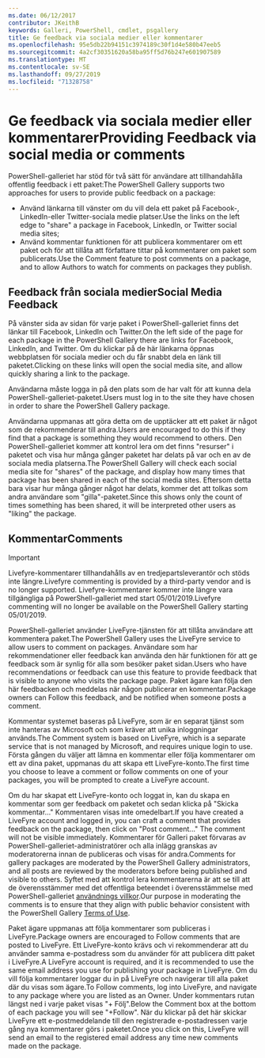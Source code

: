 ```yaml
---
ms.date: 06/12/2017
contributor: JKeithB
keywords: Galleri, PowerShell, cmdlet, psgallery
title: Ge feedback via sociala medier eller kommentarer
ms.openlocfilehash: 95e5db22b94151c3974189c30f1d4e580b47eeb5
ms.sourcegitcommit: 4a2cf30351620a58ba95ff5d76b247e601907589
ms.translationtype: MT
ms.contentlocale: sv-SE
ms.lasthandoff: 09/27/2019
ms.locfileid: "71328758"
---
```

# <a name="providing-feedback-via-social-media-or-comments"></a><span data-ttu-id="4df91-103">Ge feedback via sociala medier eller kommentarer</span><span class="sxs-lookup"><span data-stu-id="4df91-103">Providing Feedback via social media or comments</span></span>

<span data-ttu-id="4df91-104">PowerShell-galleriet har stöd för två sätt för användare att tillhandahålla offentlig feedback i ett paket:</span><span class="sxs-lookup"><span data-stu-id="4df91-104">The PowerShell Gallery supports two approaches for users to provide public feedback on a package:</span></span>

- <span data-ttu-id="4df91-105">Använd länkarna till vänster om du vill dela ett paket på Facebook-, LinkedIn-eller Twitter-sociala medie platser.</span><span class="sxs-lookup"><span data-stu-id="4df91-105">Use the links on the left edge to "share" a package in Facebook, LinkedIn, or Twitter social media sites;</span></span>
- <span data-ttu-id="4df91-106">Använd kommentar funktionen för att publicera kommentarer om ett paket och för att tillåta att författare tittar på kommentarer om paket som publicerats.</span><span class="sxs-lookup"><span data-stu-id="4df91-106">Use the Comment feature to post comments on a package, and to allow Authors to watch for comments on packages they publish.</span></span>

## <a name="social-media-feedback"></a><span data-ttu-id="4df91-107">Feedback från sociala medier</span><span class="sxs-lookup"><span data-stu-id="4df91-107">Social Media Feedback</span></span>

<span data-ttu-id="4df91-108">På vänster sida av sidan för varje paket i PowerShell-galleriet finns det länkar till Facebook, LinkedIn och Twitter.</span><span class="sxs-lookup"><span data-stu-id="4df91-108">On the left side of the page for each package in the PowerShell Gallery there are links for Facebook, LinkedIn, and Twitter.</span></span>
<span data-ttu-id="4df91-109">Om du klickar på de här länkarna öppnas webbplatsen för sociala medier och du får snabbt dela en länk till paketet.</span><span class="sxs-lookup"><span data-stu-id="4df91-109">Clicking on these links will open the social media site, and allow quickly sharing a link to the package.</span></span>

<span data-ttu-id="4df91-110">Användarna måste logga in på den plats som de har valt för att kunna dela PowerShell-galleriet-paketet.</span><span class="sxs-lookup"><span data-stu-id="4df91-110">Users must log in to the site they have chosen in order to share the PowerShell Gallery package.</span></span>

<span data-ttu-id="4df91-111">Användarna uppmanas att göra detta om de upptäcker att ett paket är något som de rekommenderar till andra.</span><span class="sxs-lookup"><span data-stu-id="4df91-111">Users are encouraged to do this if they find that a package is something they would recommend to others.</span></span>
<span data-ttu-id="4df91-112">Den PowerShell-galleriet kommer att kontrol lera om det finns "resurser" i paketet och visa hur många gånger paketet har delats på var och en av de sociala media platserna.</span><span class="sxs-lookup"><span data-stu-id="4df91-112">The PowerShell Gallery will check each social media site for "shares" of the package, and display how many times that package has been shared in each of the social media sites.</span></span>
<span data-ttu-id="4df91-113">Eftersom detta bara visar hur många gånger något har delats, kommer det att tolkas som andra användare som "gilla"-paketet.</span><span class="sxs-lookup"><span data-stu-id="4df91-113">Since this shows only the count of times something has been shared, it will be interpreted other users as "liking" the package.</span></span>

## <a name="comments"></a><span data-ttu-id="4df91-114">Kommentar</span><span class="sxs-lookup"><span data-stu-id="4df91-114">Comments</span></span>

> [!IMPORTANT]
> <span data-ttu-id="4df91-115">Livefyre-kommentarer tillhandahålls av en tredjepartsleverantör och stöds inte längre.</span><span class="sxs-lookup"><span data-stu-id="4df91-115">Livefyre commenting is provided by a third-party vendor and is no longer supported.</span></span>
> <span data-ttu-id="4df91-116">Livefyre-kommentarer kommer inte längre vara tillgängliga på PowerShell-galleriet med start 05/01/2019.</span><span class="sxs-lookup"><span data-stu-id="4df91-116">Livefyre commenting will no longer be available on the PowerShell Gallery starting 05/01/2019.</span></span> 

<span data-ttu-id="4df91-117">PowerShell-galleriet använder LiveFyre-tjänsten för att tillåta användare att kommentera paket.</span><span class="sxs-lookup"><span data-stu-id="4df91-117">The PowerShell Gallery uses the LiveFyre service to allow users to comment on packages.</span></span>
<span data-ttu-id="4df91-118">Användare som har rekommendationer eller feedback kan använda den här funktionen för att ge feedback som är synlig för alla som besöker paket sidan.</span><span class="sxs-lookup"><span data-stu-id="4df91-118">Users who have recommendations or feedback can use this feature to provide feedback that is visible to anyone who visits the package page.</span></span>
<span data-ttu-id="4df91-119">Paket ägare kan följa den här feedbacken och meddelas när någon publicerar en kommentar.</span><span class="sxs-lookup"><span data-stu-id="4df91-119">Package owners can Follow this feedback, and be notified when someone posts a comment.</span></span>

<span data-ttu-id="4df91-120">Kommentar systemet baseras på LiveFyre, som är en separat tjänst som inte hanteras av Microsoft och som kräver att unika inloggningar används.</span><span class="sxs-lookup"><span data-stu-id="4df91-120">The Comment system is based on LiveFyre, which is a separate service that is not managed by Microsoft, and requires unique login to use.</span></span>
<span data-ttu-id="4df91-121">Första gången du väljer att lämna en kommentar eller följa kommentarer om ett av dina paket, uppmanas du att skapa ett LiveFyre-konto.</span><span class="sxs-lookup"><span data-stu-id="4df91-121">The first time you choose to leave a comment or follow comments on one of your packages, you will be prompted to create a LiveFyre account.</span></span>

<span data-ttu-id="4df91-122">Om du har skapat ett LiveFyre-konto och loggat in, kan du skapa en kommentar som ger feedback om paketet och sedan klicka på "Skicka kommentar..." Kommentaren visas inte omedelbart.</span><span class="sxs-lookup"><span data-stu-id="4df91-122">If you have created a LiveFyre account and logged in, you can craft a comment that provides feedback on the package, then click on "Post comment..." The comment will not be visible immediately.</span></span>
<span data-ttu-id="4df91-123">Kommentarer för Galleri paket förvaras av PowerShell-galleriet-administratörer och alla inlägg granskas av moderatorerna innan de publiceras och visas för andra.</span><span class="sxs-lookup"><span data-stu-id="4df91-123">Comments for gallery packages are moderated by the PowerShell Gallery administrators, and all posts are reviewed by the moderators before being published and visible to others.</span></span>
<span data-ttu-id="4df91-124">Syftet med att kontrol lera kommentarerna är att se till att de överensstämmer med det offentliga beteendet i överensstämmelse med PowerShell-galleriet [användnings villkor](https://www.powershellgallery.com/policies/Terms).</span><span class="sxs-lookup"><span data-stu-id="4df91-124">Our purpose in moderating the comments is to ensure that they align with public behavior consistent with the PowerShell Gallery [Terms of Use](https://www.powershellgallery.com/policies/Terms).</span></span>

<span data-ttu-id="4df91-125">Paket ägare uppmanas att följa kommentarer som publiceras i LiveFyre.</span><span class="sxs-lookup"><span data-stu-id="4df91-125">Package owners are encouraged to Follow comments that are posted to LiveFyre.</span></span>
<span data-ttu-id="4df91-126">Ett LiveFyre-konto krävs och vi rekommenderar att du använder samma e-postadress som du använder för att publicera ditt paket i LiveFyre.</span><span class="sxs-lookup"><span data-stu-id="4df91-126">A LiveFyre account is required, and it is recommended to use the same email address you use for publishing your package in LiveFyre.</span></span>
<span data-ttu-id="4df91-127">Om du vill följa kommentarer loggar du in på LiveFyre och navigerar till alla paket där du visas som ägare.</span><span class="sxs-lookup"><span data-stu-id="4df91-127">To Follow comments, log into LiveFyre, and navigate to any package where you are listed as an Owner.</span></span>
<span data-ttu-id="4df91-128">Under kommentars rutan längst ned i varje paket visas "+ Följ".</span><span class="sxs-lookup"><span data-stu-id="4df91-128">Below the Comment box at the bottom of each package you will see "+Follow".</span></span>
<span data-ttu-id="4df91-129">När du klickar på det här skickar LiveFyre ett e-postmeddelande till den registrerade e-postadressen varje gång nya kommentarer görs i paketet.</span><span class="sxs-lookup"><span data-stu-id="4df91-129">Once you click on this, LiveFyre will send an email to the registered email address any time new comments made on the package.</span></span>
